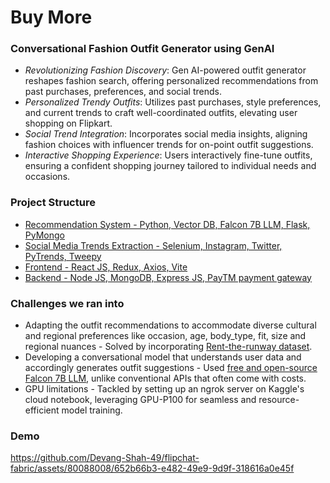 # Buy More


### Conversational Fashion Outfit Generator using GenAI
- *Revolutionizing Fashion Discovery*: Gen AI-powered outfit generator reshapes fashion search, offering personalized recommendations from past purchases, preferences, and social trends.
- *Personalized Trendy Outfits*: Utilizes past purchases, style preferences, and current trends to craft well-coordinated outfits, elevating user shopping on Flipkart.
- *Social Trend Integration*: Incorporates social media insights, aligning fashion choices with influencer trends for on-point outfit suggestions.
- *Interactive Shopping Experience*: Users interactively fine-tune outfits, ensuring a confident shopping journey tailored to individual needs and occasions.

### Project Structure
- [Recommendation System - Python, Vector DB, Falcon 7B LLM, Flask, PyMongo](https://github.com/Devang-Shah-49/flipchat-fabric/tree/rishabh/backend)
- [Social Media Trends Extraction - Selenium, Instagram, Twitter, PyTrends, Tweepy](https://github.com/Devang-Shah-49/flipchat-fabric/tree/rishabh/scrappers)
- [Frontend - React JS, Redux, Axios, Vite](https://github.com/Devang-Shah-49/flipchat-fabric/tree/rishabh/client)
- [Backend - Node JS, MongoDB, Express JS, PayTM payment gateway](https://github.com/Devang-Shah-49/flipchat-fabric/tree/rishabh/server)

### Challenges we ran into
- Adapting the outfit recommendations to accommodate diverse cultural and regional preferences like occasion, age, body_type, fit, size and regional nuances - Solved by incorporating [Rent-the-runway dataset](https://cseweb.ucsd.edu/~jmcauley/datasets.html#clothing_fit).
- Developing a conversational model that understands user data and accordingly generates outfit suggestions - Used [free and open-source Falcon 7B LLM](https://huggingface.co/TheBloke/WizardLM-Uncensored-Falcon-7B-GPTQ), unlike conventional APIs that often come with costs.
- GPU limitations - Tackled by setting up an ngrok server on Kaggle's cloud notebook, leveraging GPU-P100 for seamless and resource-efficient model training.

### Demo
https://github.com/Devang-Shah-49/flipchat-fabric/assets/80088008/652b66b3-e482-49e9-9d9f-318616a0e45f




